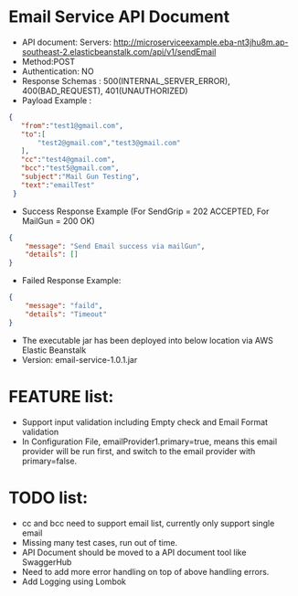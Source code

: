 # Email Service API Document

* API document:
Servers: http://microserviceexample.eba-nt3jhu8m.ap-southeast-2.elasticbeanstalk.com/api/v1/sendEmail
* Method:POST
* Authentication: NO
* Response Schemas : 500(INTERNAL_SERVER_ERROR), 400(BAD_REQUEST), 401(UNAUTHORIZED)
* Payload Example : 
 ```json
{
    "from":"test1@gmail.com",
    "to":[
        "test2@gmail.com","test3@gmail.com"
    ], 
    "cc":"test4@gmail.com",
    "bcc":"test5@gmail.com",
    "subject":"Mail Gun Testing",
    "text":"emailTest"
  }
```
* Success Response Example (For SendGrip = 202 ACCEPTED, For MailGun = 200 OK)
```json
{
    "message": "Send Email success via mailGun",
    "details": []
}
```
* Failed Response Example:
```json
{
    "message": "faild",
    "details": "Timeout"
}
```

* The executable jar has been deployed into below location via AWS Elastic Beanstalk
* Version:
  email-service-1.0.1.jar

# FEATURE list:
* Support input validation including Empty check and Email Format validation
* In Configuration File, emailProvider1.primary=true, means this email provider will be run first, and switch to the email provider with primary=false. 


# TODO list:
* cc and bcc need to support email list, currently only support single email
* Missing many test cases, run out of time.
* API Document should be moved to a API document tool like SwaggerHub
* Need to add more error handling on top of above handling errors.
* Add Logging using Lombok

